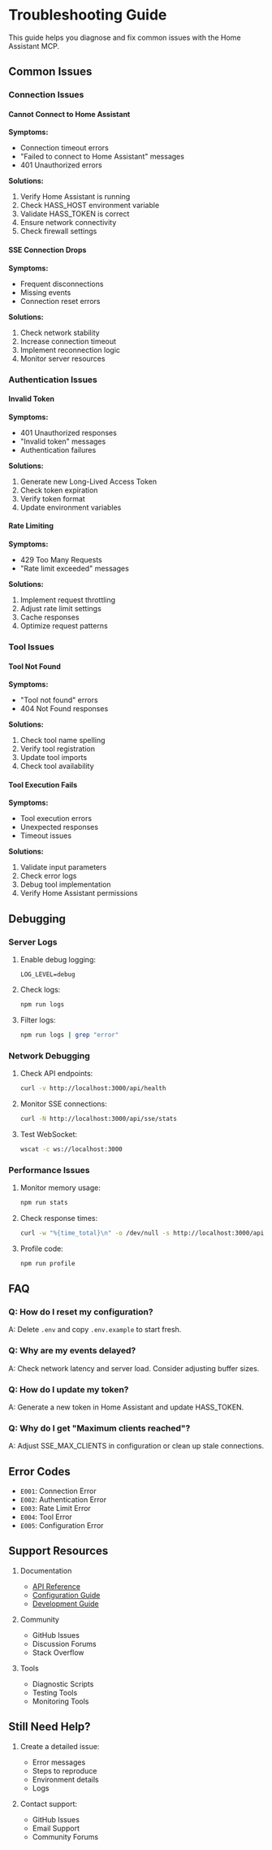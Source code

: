 # Troubleshooting Guide

This guide helps you diagnose and fix common issues with the Home Assistant MCP.

## Common Issues

### Connection Issues

#### Cannot Connect to Home Assistant

**Symptoms:**
- Connection timeout errors
- "Failed to connect to Home Assistant" messages
- 401 Unauthorized errors

**Solutions:**
1. Verify Home Assistant is running
2. Check HASS_HOST environment variable
3. Validate HASS_TOKEN is correct
4. Ensure network connectivity
5. Check firewall settings

#### SSE Connection Drops

**Symptoms:**
- Frequent disconnections
- Missing events
- Connection reset errors

**Solutions:**
1. Check network stability
2. Increase connection timeout
3. Implement reconnection logic
4. Monitor server resources

### Authentication Issues

#### Invalid Token

**Symptoms:**
- 401 Unauthorized responses
- "Invalid token" messages
- Authentication failures

**Solutions:**
1. Generate new Long-Lived Access Token
2. Check token expiration
3. Verify token format
4. Update environment variables

#### Rate Limiting

**Symptoms:**
- 429 Too Many Requests
- "Rate limit exceeded" messages

**Solutions:**
1. Implement request throttling
2. Adjust rate limit settings
3. Cache responses
4. Optimize request patterns

### Tool Issues

#### Tool Not Found

**Symptoms:**
- "Tool not found" errors
- 404 Not Found responses

**Solutions:**
1. Check tool name spelling
2. Verify tool registration
3. Update tool imports
4. Check tool availability

#### Tool Execution Fails

**Symptoms:**
- Tool execution errors
- Unexpected responses
- Timeout issues

**Solutions:**
1. Validate input parameters
2. Check error logs
3. Debug tool implementation
4. Verify Home Assistant permissions

## Debugging

### Server Logs

1. Enable debug logging:
   ```env
   LOG_LEVEL=debug
   ```

2. Check logs:
   ```bash
   npm run logs
   ```

3. Filter logs:
   ```bash
   npm run logs | grep "error"
   ```

### Network Debugging

1. Check API endpoints:
   ```bash
   curl -v http://localhost:3000/api/health
   ```

2. Monitor SSE connections:
   ```bash
   curl -N http://localhost:3000/api/sse/stats
   ```

3. Test WebSocket:
   ```bash
   wscat -c ws://localhost:3000
   ```

### Performance Issues

1. Monitor memory usage:
   ```bash
   npm run stats
   ```

2. Check response times:
   ```bash
   curl -w "%{time_total}\n" -o /dev/null -s http://localhost:3000/api/health
   ```

3. Profile code:
   ```bash
   npm run profile
   ```

## FAQ

### Q: How do I reset my configuration?
A: Delete `.env` and copy `.env.example` to start fresh.

### Q: Why are my events delayed?
A: Check network latency and server load. Consider adjusting buffer sizes.

### Q: How do I update my token?
A: Generate a new token in Home Assistant and update HASS_TOKEN.

### Q: Why do I get "Maximum clients reached"?
A: Adjust SSE_MAX_CLIENTS in configuration or clean up stale connections.

## Error Codes

- `E001`: Connection Error
- `E002`: Authentication Error
- `E003`: Rate Limit Error
- `E004`: Tool Error
- `E005`: Configuration Error

## Support Resources

1. Documentation
   - [API Reference](./API.md)
   - [Configuration Guide](./configuration/README.md)
   - [Development Guide](./development/README.md)

2. Community
   - GitHub Issues
   - Discussion Forums
   - Stack Overflow

3. Tools
   - Diagnostic Scripts
   - Testing Tools
   - Monitoring Tools

## Still Need Help?

1. Create a detailed issue:
   - Error messages
   - Steps to reproduce
   - Environment details
   - Logs

2. Contact support:
   - GitHub Issues
   - Email Support
   - Community Forums 